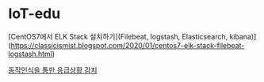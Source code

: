# IoT-edu

[CentOS7에서 ELK Stack 설치하기](Filebeat, logstash, Elasticsearch, kibana)](https://classicismist.blogspot.com/2020/01/centos7-elk-stack-filebeat-logstash.html)

[동작인식을 통한 응급상황 감지](https://www.itwill.co.kr/cmn/itwill/operManage/prjctGallery/PRGA_00000000000150prjctGalleryDetail.do)
